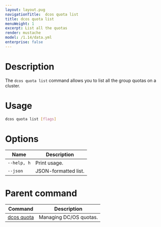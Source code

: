 ```yaml
---
layout: layout.pug
navigationTitle:  dcos quota list
title: dcos quota list
menuWeight: 1
excerpt: List all the quotas
render: mustache
model: /1.14/data.yml
enterprise: false
---
```



# Description

The `dcos quota list` command allows you to list all the group quotas on a cluster.

# Usage

```bash
dcos quota list [flags]
```

# Options

| Name |  Description |
|---------|-------------|
| `--help, h`     | Print usage. |
| `--json`   |   JSON-formatted list. |

# Parent command

| Command | Description |
|---------|-------------|
| [dcos quota](/1.14/cli/command-reference/dcos-quota/)   | Managing DC/OS quotas. |
